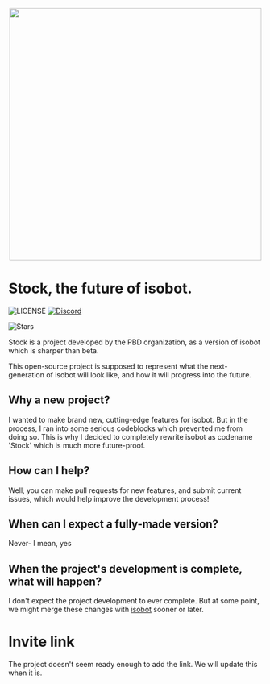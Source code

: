 <p align="center">
  <img width="500px" src="https://github.com/notsniped/stock-webpage/blob/main/assets/Stock%20(Dark).jpg?raw=true">
</p>

# Stock, the future of isobot.
![LICENSE](https://img.shields.io/github/license/notsniped/stock-bot)
[![Discord](https://img.shields.io/discord/880409977074888714?color=%235865F2&label=Discord&logo=discord&logoColor=%23fff)](https://discord.gg/b5pz8T6Yjr)

![Stars](https://img.shields.io/github/stars/notsniped/stock-bot?style=social)

Stock is a project developed by the PBD organization, as a version of isobot which is sharper than beta.

This open-source project is supposed to represent what the next-generation of isobot will look like, and how it will progress into the future.

## Why a new project?
I wanted to make brand new, cutting-edge features for isobot. But in the process, I ran into some serious codeblocks which prevented me from doing so. This is why I decided to completely rewrite isobot as codename 'Stock' which is much more future-proof.

## How can I help?
Well, you can make pull requests for new features, and submit current issues, which would help improve the development process!

## When can I expect a fully-made version?
Never- I mean, yes

## When the project's development is complete, what will happen?
I don't expect the project development to ever complete. But at some point, we might merge these changes with [isobot](https://github.com/PyBotDevs/isobot-python) sooner or later.

# Invite link
The project doesn't seem ready enough to add the link. We will update this when it is.
